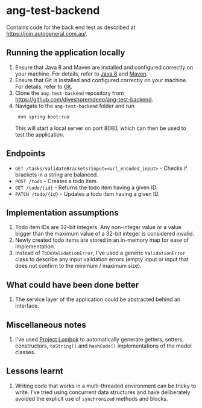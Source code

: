# ang-test-backend
Contains code for the back end test as described at https://join.autogeneral.com.au/.

## Running the application locally
1. Ensure that Java 8 and Maven are installed and configured correctly on your machine. For details, refer to
 [Java 8](https://www.oracle.com/technetwork/java/javase/downloads/jdk8-downloads-2133151.html) and 
 [Maven](https://maven.apache.org/index.html).
2. Ensure that Git is installed and configured correctly on your machine. For details, refer to
 [Git](https://git-scm.com/downloads).
3. Clone the `ang-test-backend` repository from https://github.com/diveshpremdeep/ang-test-backend.
4. Navigate to the `ang-test-backend` folder and run
   ```
    mvn spring-boot:run
   ```
   This will start a local server on port 8080, which can then be used to test the application.

## Endpoints
* `GET /tasks/validateBrackets?input=<url_encoded_input>` - Checks if brackets in a string are balanced.
* `POST /todo` - Creates a todo item.
* `GET /todo/{id}` - Returns the todo item having a given ID.
* `PATCH /todo/{id}` - Updates a todo item having a given ID.   

## Implementation assumptions
1. Todo item IDs are 32-bit integers. Any non-integer value or a value bigger than the maximum value of a 32-bit 
integer is considered invalid.
2. Newly created todo items are stored in an in-memory map for ease of implementation.
3. Instead of `ToDoValidationError`, I've used a generic `ValidationError` class to describe any input validation 
errors (empty input or input that does not confirm to the minimum / maximum size).

## What could have been done better
1. The service layer of the application could be abstracted behind an interface.

## Miscellaneous notes
1. I've used [Project Lombok](https://projectlombok.org/) to automatically generate getters, setters, constructors, 
`toString()` and `hashCode()` implementations of the model classes.

 

## Lessons learnt
1. Writing code that works in a multi-threaded environment can be tricky to write. I've tried using concurrent data 
structures and have deliberately avoided the explicit use of `synchronized` methods and blocks.

